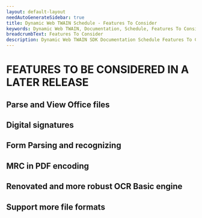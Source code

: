 ```yaml
---
layout: default-layout
needAutoGenerateSidebar: true
title: Dynamic Web TWAIN Schedule - Features To Consider
keywords: Dynamic Web TWAIN, Documentation, Schedule, Features To Consider
breadcrumbText: Features To Consider
description: Dynamic Web TWAIN SDK Documentation Schedule Features To Consider Page
---
```


# FEATURES TO BE CONSIDERED IN A LATER RELEASE

## Parse and View Office files

## Digital signatures

## Form Parsing and recognizing

## MRC in PDF encoding

## Renovated and more robust OCR Basic engine

## Support more file formats
